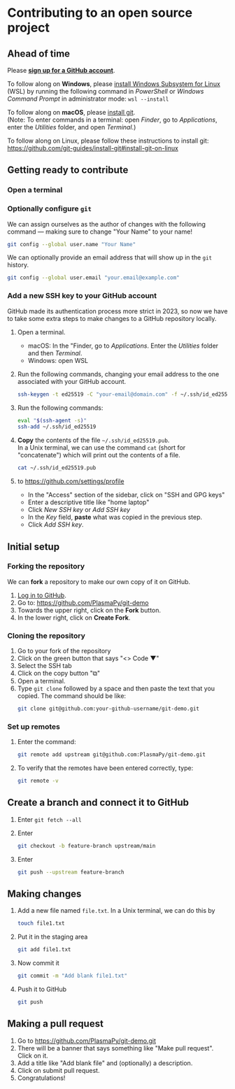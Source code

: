 # Contributing to an open source project

## Ahead of time

Please [**sign up for a GitHub account**](https://github.com/signup).

To follow along on **Windows**, please [install Windows Subsystem for Linux](https://learn.microsoft.com/en-us/windows/wsl/install#install-wsl-command) (WSL)
by running the following command in _PowerShell_ or _Windows Command Prompt_ in administrator mode:
`wsl --install`

To follow along on **macOS**, please [install git](https://github.com/git-guides/install-git#install-git-on-mac).  
(Note: To enter commands in a terminal: open _Finder_, go to _Applications_,
enter the _Utilities_ folder, and open _Terminal_.)

To follow along on Linux, please follow these instructions to install git: https://github.com/git-guides/install-git#install-git-on-linux

## Getting ready to contribute

### Open a terminal

### Optionally configure `git`

We can assign ourselves as the author of changes with the following command
— making sure to change "Your Name" to your name!

```bash
git config --global user.name "Your Name"
```

We can optionally provide an email address that will show up in the 
`git` history.  

```bash
git config --global user.email "your.email@example.com"
```

### Add a new SSH key to your GitHub account

GitHub made its authentication process more strict in 2023, so now we 
have to take some extra steps to make changes to a GitHub repository
locally. 

1. Open a terminal.
   - macOS: In the "Finder, go to _Applications_. Enter the _Utilities_
     folder and then _Terminal_.
   - Windows: open WSL

2. Run the following commands, changing your email address to the one 
   associated with your GitHub account.

   ```bash
   ssh-keygen -t ed25519 -C "your-email@domain.com" -f ~/.ssh/id_ed25519 -N ""
   ```
   
3. Run the following commands:  
   ```bash   
   eval "$(ssh-agent -s)"
   ssh-add ~/.ssh/id_ed25519
   ```

4. **Copy** the contents of the file `~/.ssh/id_ed25519.pub`.  
   In a Unix terminal, we can use the command `cat` (short for "concatenate")
   which will print out the contents of a file.

   ```bash
   cat ~/.ssh/id_ed25519.pub
   ```
   
5. to https://github.com/settings/profile
   - In the "Access" section of the sidebar, click on "SSH and GPG keys"
   - Enter a descriptive title like "home laptop"
   - Click _New SSH key_ or _Add SSH key_
   - In the _Key_ field, **paste** what was copied in the previous step.
   - Click _Add SSH key_.  

## Initial setup

### Forking the repository

We can **fork** a repository to make our own copy of it on GitHub.

1. [Log in to GitHub](https://github.com/login).
2. Go to: https://github.com/PlasmaPy/git-demo
3. Towards the upper right, click on the **Fork** button.
4. In the lower right, click on **Create Fork**.

### Cloning the repository

1. Go to your fork of the repository
2. Click on the green button that says "<> Code ▼"
3. Select the SSH tab
4. Click on the copy button "⧉"
5. Open a terminal.
6. Type `git clone` followed by a space and then paste the text that you copied.
   The command should be like:
   ```bash
   git clone git@github.com:your-github-username/git-demo.git
   ```

### Set up remotes

1. Enter the command:
   ```bash
   git remote add upstream git@github.com:PlasmaPy/git-demo.git
   ``` 
   
2. To verify that the remotes have been entered correctly, type:
   ```bash
   git remote -v
   ``` 
   
## Create a branch and connect it to GitHub

1. Enter
   ```git fetch --all```
   
2. Enter
   ```bash
   git checkout -b feature-branch upstream/main 
   ```

3. Enter
   ```bash
   git push --upstream feature-branch 
   ```

## Making changes

1. Add a new file named `file.txt`.
   In a Unix terminal, we can do this by 
   ```bash 
   touch file1.txt
   ```
   
2. Put it in the staging area
   ```bash 
   git add file1.txt
   ```

3. Now commit it
   ```bash
   git commit -m "Add blank file1.txt"
   ```
   
4. Push it to GitHub
   ```bash
   git push
   ```

## Making a pull request

1. Go to https://github.com/PlasmaPy/git-demo.git
2. There will be a banner that says something like "Make pull request". Click on it.
3. Add a title like "Add blank file" and (optionally) a description.
4. Click on submit pull request.  
5. Congratulations!
